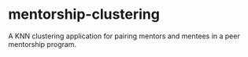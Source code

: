 # mentorship-clustering
A KNN clustering application for pairing mentors and mentees in a peer mentorship program.
